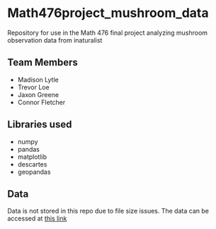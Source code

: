 # Math476project_mushroom_data
Repository for use in the Math 476 final project analyzing mushroom observation data from inaturalist

## Team Members
- Madison Lytle
- Trevor Loe
- Jaxon Greene
- Connor Fletcher

## Libraries used
- numpy
- pandas
- matplotlib
- descartes
- geopandas

## Data
Data is not stored in this repo due to file size issues. The data can be accessed at [this link](https://drive.google.com/drive/folders/1_28l0OdqFr692YyjdAQOhN0TryesYsAI?usp=sharing)
